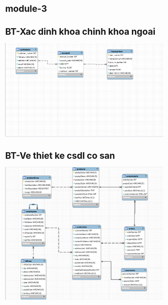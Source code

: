 # module-3

# BT-Xac dinh khoa chinh khoa ngoai
![Test Image 3](week1/BT-XacDinhKhoaChinhKhoaNgoai/BT-XacDinhKhoaChinhKhoaNgoai.png)

# BT-Ve thiet ke csdl co san
![Test Image 3](week1/TH-VeThietKeCSDLCoSan/BT-VeThietKeCSDLCoSan.png)

